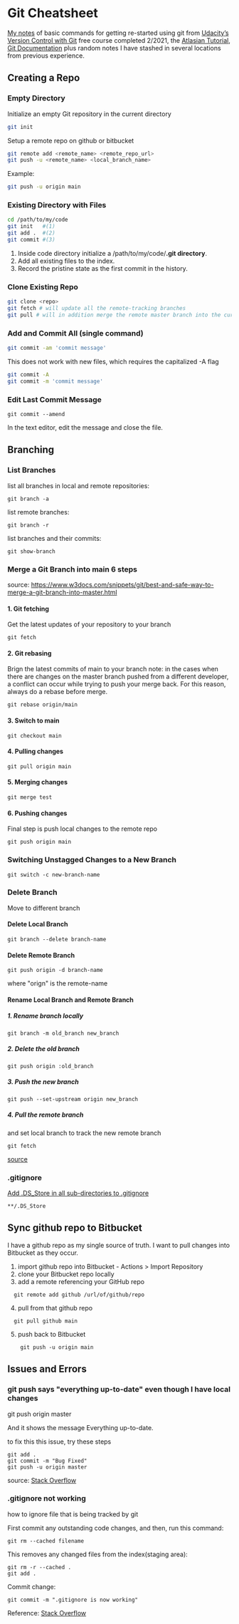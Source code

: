 
# Git Cheatsheet

[My notes](https://rcmadden.github.io/notes/#/git-version-control) of basic commands for getting re-started using git from [Udacity’s Version Control with Git](https://www.udacity.com/course/version-control-with-git--ud123) free course completed 2/2021, the [Atlasian Tutorial](https://www.atlassian.com/git/tutorials), [Git Documentation](https://git-scm.com/docs) plus random notes I have stashed in several locations from previous experience.

## Creating a Repo
### Empty Directory
Initialize an empty Git repository in the current directory
```bash 
git init
```
Setup a remote repo on github or bitbucket
```bash 
git remote add <remote_name> <remote_repo_url>
git push -u <remote_name> <local_branch_name>
```
Example:
```bash 
git push -u origin main
```
### Existing Directory with Files
```bash 
cd /path/to/my/code
git init   #(1)
git add .  #(2)
git commit #(3)
```
1.  Inside code directory initialize a /path/to/my/code/**.git directory**.
2.  Add all existing files to the index.
3.  Record the pristine state as the first commit in the history.

### Clone Existing Repo
```bash
git clone <repo>
git fetch # will update all the remote-tracking branches
git pull # will in addition merge the remote master branch into the current master branch
```
### Add and Commit All (single command) 
```sh
git commit -am 'commit message'
```
This does not work with new files, which requires the capitalized -A flag
```sh 
git commit -A
git commit -m 'commit message'
```

### Edit Last Commit Message
```
git commit --amend
```
In the text editor, edit the message and close the file.

## Branching

### List Branches
list all branches in local and remote repositories:
``` 
git branch -a 
```
list remote branches:
``` 
git branch -r
```
list branches and their commits:
``` 
git show-branch
```

### Merge a Git Branch into main 6 steps
source: https://www.w3docs.com/snippets/git/best-and-safe-way-to-merge-a-git-branch-into-master.html
#### 1. Git fetching
Get the latest updates of your repository to your branch
```
git fetch
```
#### 2. Git rebasing
Brign the latest commits of main to your branch
note: in the cases when there are changes on the master branch pushed from a different developer, a conflict can occur while trying to push your merge back. For this reason, always do a rebase before merge.
``` 
git rebase origin/main
```
#### 3. Switch to main
```
git checkout main
```
#### 4. Pulling changes
``` 
git pull origin main
```
#### 5. Merging changes
```
git merge test
```
#### 6. Pushing changes
Final step is push local changes to the remote repo
```
git push origin main
```



### Switching Unstagged Changes to a New Branch
``` 
git switch -c new-branch-name
```

### Delete Branch
Move to different branch
#### Delete Local Branch
``` 
git branch --delete branch-name
```
#### Delete Remote Branch
```
git push origin -d branch-name
```
where "orign" is the remote-name

#### Rename Local Branch and Remote Branch
##### 1. Rename branch locally  
```
git branch -m old_branch new_branch
```
##### 2.  Delete the old branch  
```
git push origin :old_branch
```
##### 3.  Push the new branch
```
git push --set-upstream origin new_branch
```
##### 4. Pull the remote branch
and set local branch to track the new remote branch  
```
git fetch
```
[source](https://gist.github.com/lttlrck/9628955) 
### .gitignore

[Add .DS_Store in all sub-directories to .gitignore](https://gist.github.com/rcmadden/ed57a253474c833eba01f7eaca6ec374#file-add-ds_store-into-gitignore-for-the-sub-directory-md)
```
**/.DS_Store
```
## Sync github repo to Bitbucket
I have a github repo as my single source of truth.  I want to pull changes into Bitbucket as they occur.

1. import github repo into Bitbucket - Actions > Import Repository
2. clone your Bitbucket repo locally
3. add a remote referencing your GitHub repo

```
  git remote add github /url/of/github/repo
```

4.  pull from that github repo

```
  git pull github main
```

5.  push back to Bitbucket

```
    git push -u origin main
```

## Issues and Errors
### git push says "everything up-to-date" even though I have local changes

git push origin master

And it shows the message Everything up-to-date.

to fix this this issue, try these steps

```
git add .
git commit -m "Bug Fixed"
git push -u origin master
```
source: [Stack Overflow](https://stackoverflow.com/questions/999907/git-push-says-everything-up-to-date-even-though-i-have-local-changes 
)

### .gitignore not working
how to ignore file that is being tracked by git

First commit any outstanding code changes, and then, run this command:
```
git rm --cached filename
```
This removes any changed files from the index(staging area):
```
git rm -r --cached .
git add .
```
Commit change:
```
git commit -m ".gitignore is now working"
```

Reference: [Stack Overflow](https://stackoverflow.com/questions/25436312/gitignore-not-working)

